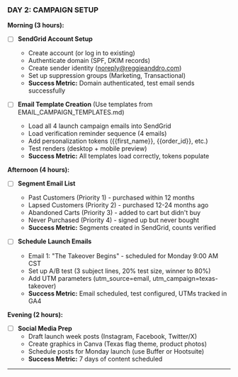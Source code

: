 ### DAY 2: CAMPAIGN SETUP

**Morning (3 hours):**

- [ ] **SendGrid Account Setup**
  - Create account (or log in to existing)
  - Authenticate domain (SPF, DKIM records)
  - Create sender identity (<noreply@reggieanddro.com>)
  - Set up suppression groups (Marketing, Transactional)
  - **Success Metric:** Domain authenticated, test email sends successfully

- [ ] **Email Template Creation** (Use templates from EMAIL_CAMPAIGN_TEMPLATES.md)
  - Load all 4 launch campaign emails into SendGrid
  - Load verification reminder sequence (4 emails)
  - Add personalization tokens ({{first_name}}, {{order_id}}, etc.)
  - Test renders (desktop + mobile preview)
  - **Success Metric:** All templates load correctly, tokens populate

**Afternoon (4 hours):**

- [ ] **Segment Email List**
  - Past Customers (Priority 1) - purchased within 12 months
  - Lapsed Customers (Priority 2) - purchased 12-24 months ago
  - Abandoned Carts (Priority 3) - added to cart but didn't buy
  - Never Purchased (Priority 4) - signed up but never bought
  - **Success Metric:** Segments created in SendGrid, counts verified

- [ ] **Schedule Launch Emails**
  - Email 1: "The Takeover Begins" - scheduled for Monday 9:00 AM CST
  - Set up A/B test (3 subject lines, 20% test size, winner to 80%)
  - Add UTM parameters (utm_source=email, utm_campaign=texas-takeover)
  - **Success Metric:** Email scheduled, test configured, UTMs tracked in GA4

**Evening (2 hours):**

- [ ] **Social Media Prep**
  - Draft launch week posts (Instagram, Facebook, Twitter/X)
  - Create graphics in Canva (Texas flag theme, product photos)
  - Schedule posts for Monday launch (use Buffer or Hootsuite)
  - **Success Metric:** 7 days of content scheduled

---
